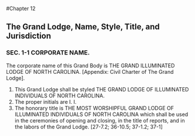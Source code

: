 #Chapter 12
## The Grand Lodge, Name, Style, Title, and Jurisdiction
### SEC. 1-1 CORPORATE NAME.

The corporate name of this Grand Body is THE GRAND ILLUMINATED LODGE OF NORTH CAROLINA. [Appendix: Civil Charter of The Grand Lodge].

1. This Grand Lodge shall be styled THE GRAND LODGE OF ILLUMINATED INDIVIDUALS OF NORTH CAROLINA.
2. The proper initials are I. I.
3. The honorary title is THE MOST WORSHIPFUL GRAND LODGE OF ILLUMINATED INDIVIDUALS OF NORTH CAROLINA which shall be used in the ceremonies of opening and closing, in the title of reports, and in the labors of the Grand Lodge. [27-7.2; 36-10.5; 37-1.2; 37-1]